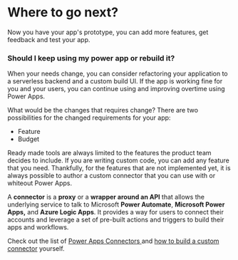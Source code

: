 # Where to go next?

Now you have your app's prototype, you can add more features, get feedback and test your app. 

### Should I keep using my power app or rebuild it?

When your needs change, you can consider refactoring your application to a serverless backend and a custom build UI. If the app is working fine for you and your users, you can continue using and improving overtime using Power Apps. 

What would be the changes that requires change? There are two possibilities for the changed requirements for your app:

* Feature
* Budget

Ready made tools are always limited to the features the product team decides to include. If you are writing custom code, you can add any feature that you need. Thankfully, for the features that are not implemented yet, it is always possible to author a custom connector that you can use with or whiteout Power Apps. 

A **connector** is a **proxy** or a **wrapper around an API** that allows the underlying service to talk to Microsoft **Power Automate**, **Microsoft Power Apps,** and **Azure Logic Apps**. It provides a way for users to connect their accounts and leverage a set of pre-built actions and triggers to build their apps and workflows.

Check out the list of [Power Apps Connectors ](https://docs.microsoft.com/connectors/connector-reference/connector-reference-powerapps-connectors?WT.mc_id=aiml-8438-ayyonet)and [how to build a custom connector](https://docs.microsoft.com/connectors/custom-connectors/?WT.mc_id=aiml-8438-ayyonet) yourself. 

